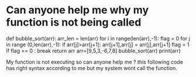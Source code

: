 
# Can anyone help me why my function is not being called

def bubble_sort(arr):
    arr_len = len(arr)
    for i in range(len(arr),-1):
        flag = 0
        for j in range (0,len(arr),-1):
            if arr[j]>arr[j+1]:
                arr[j+1],arr[j] = arr[j],arr[j+1]
                flag = 1
                if flag == 0 :
                       break
    return arr
arr=[9,5,3,-6,7,8]
bubble_sort(arr)
print(arr)


My function is not executing so can anyone help me ?
this following code has right syntax according to me but my system wont call the function.

        